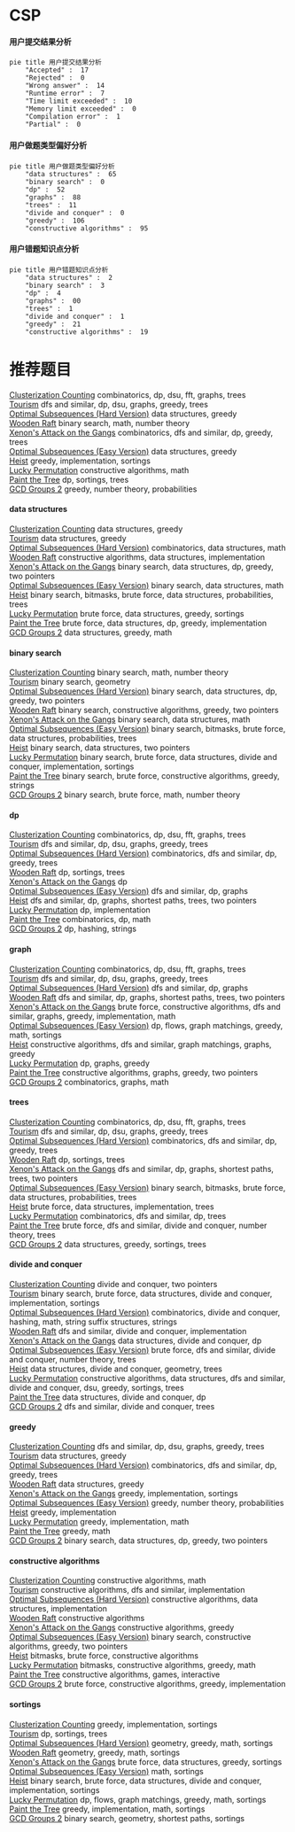 # CSP
<!-- tabs:start -->
#### **用户提交结果分析**

```mermaid
pie title 用户提交结果分析
    "Accepted" :  17
    "Rejected" :  0
    "Wrong answer" :  14
    "Runtime error" :  7
    "Time limit exceeded" :  10
    "Memory limit exceeded" :  0
    "Compilation error" :  1
    "Partial" :  0
```
#### **用户做题类型偏好分析**

```mermaid
pie title 用户做题类型偏好分析
    "data structures" :  65
    "binary search" :  0
    "dp" :  52
    "graphs" :  88
    "trees" :  11
    "divide and conquer" :  0
    "greedy" :  106
    "constructive algorithms" :  95
```
#### **用户错题知识点分析**

```mermaid
pie title 用户错题知识点分析
    "data structures" :  2
    "binary search" :  3
    "dp" :  4
    "graphs" :  00
    "trees" :  1
    "divide and conquer" :  1
    "greedy" :  21
    "constructive algorithms" :  19
```
<!-- tabs:end -->
# 推荐题目
[Clusterization Counting](http://codeforces.com/problemset/problem/1408/G)		combinatorics,
                        dp,
                        dsu,
                        fft,
                        graphs,
                        trees		  
[Tourism](http://codeforces.com/problemset/problem/1220/E)		dfs and similar,
                        dp,
                        dsu,
                        graphs,
                        greedy,
                        trees		  
[Optimal Subsequences (Hard Version)](http://codeforces.com/problemset/problem/1227/D2)		data structures,
                        greedy		  
[Wooden Raft](http://codeforces.com/problemset/problem/1223/G)		binary search,
                        math,
                        number theory		  
[Xenon's Attack on the Gangs](http://codeforces.com/problemset/problem/1292/C)		combinatorics,
                        dfs and similar,
                        dp,
                        greedy,
                        trees		  
[Optimal Subsequences (Easy Version)](http://codeforces.com/problemset/problem/1227/D1)		data structures,
                        greedy		  
[Heist](http://codeforces.com/problemset/problem/1041/A)		greedy,
                        implementation,
                        sortings		  
[Lucky Permutation](http://codeforces.com/problemset/problem/286/A)		constructive algorithms,
                        math		  
[Paint the Tree](http://codeforces.com/problemset/problem/1223/E)		dp,
                        sortings,
                        trees		  
[GCD Groups 2](http://codeforces.com/problemset/problem/1198/F)		greedy,
                        number theory,
                        probabilities		  
<!-- tabs:start -->
#### **data structures**
[Clusterization Counting](http://codeforces.com/problemset/problem/1227/D2)		data structures,
                        greedy		  
[Tourism](http://codeforces.com/problemset/problem/1227/D1)		data structures,
                        greedy		  
[Optimal Subsequences (Hard Version)](http://codeforces.com/problemset/problem/283/E)		combinatorics,
                        data structures,
                        math		  
[Wooden Raft](http://codeforces.com/problemset/problem/283/A)		constructive algorithms,
                        data structures,
                        implementation		  
[Xenon's Attack on the Gangs](http://codeforces.com/problemset/problem/1492/C)		binary search,
                        data structures,
                        dp,
                        greedy,
                        two pointers		  
[Optimal Subsequences (Easy Version)](http://codeforces.com/problemset/problem/1490/G)		binary search,
                        data structures,
                        math		  
[Heist](http://codeforces.com/problemset/problem/1479/D)		binary search,
                        bitmasks,
                        brute force,
                        data structures,
                        probabilities,
                        trees		  
[Lucky Permutation](http://codeforces.com/problemset/problem/1497/A)		brute force,
                        data structures,
                        greedy,
                        sortings		  
[Paint the Tree](http://codeforces.com/problemset/problem/1491/C)		brute force,
                        data structures,
                        dp,
                        greedy,
                        implementation		  
[GCD Groups 2](http://codeforces.com/problemset/problem/1492/B)		data structures,
                        greedy,
                        math		  
#### **binary search**
[Clusterization Counting](http://codeforces.com/problemset/problem/1223/G)		binary search,
                        math,
                        number theory		  
[Tourism](http://codeforces.com/problemset/problem/198/C)		binary search,
                        geometry		  
[Optimal Subsequences (Hard Version)](http://codeforces.com/problemset/problem/1492/C)		binary search,
                        data structures,
                        dp,
                        greedy,
                        two pointers		  
[Wooden Raft](http://codeforces.com/problemset/problem/1463/D)		binary search,
                        constructive algorithms,
                        greedy,
                        two pointers		  
[Xenon's Attack on the Gangs](http://codeforces.com/problemset/problem/1490/G)		binary search,
                        data structures,
                        math		  
[Optimal Subsequences (Easy Version)](http://codeforces.com/problemset/problem/1479/D)		binary search,
                        bitmasks,
                        brute force,
                        data structures,
                        probabilities,
                        trees		  
[Heist](http://codeforces.com/problemset/problem/1436/E)		binary search,
                        data structures,
                        two pointers		  
[Lucky Permutation](http://codeforces.com/problemset/problem/1461/D)		binary search,
                        brute force,
                        data structures,
                        divide and conquer,
                        implementation,
                        sortings		  
[Paint the Tree](http://codeforces.com/problemset/problem/1493/C)		binary search,
                        brute force,
                        constructive algorithms,
                        greedy,
                        strings		  
[GCD Groups 2](http://codeforces.com/problemset/problem/1487/D)		binary search,
                        brute force,
                        math,
                        number theory		  
#### **dp**
[Clusterization Counting](http://codeforces.com/problemset/problem/1408/G)		combinatorics,
                        dp,
                        dsu,
                        fft,
                        graphs,
                        trees		  
[Tourism](http://codeforces.com/problemset/problem/1220/E)		dfs and similar,
                        dp,
                        dsu,
                        graphs,
                        greedy,
                        trees		  
[Optimal Subsequences (Hard Version)](http://codeforces.com/problemset/problem/1292/C)		combinatorics,
                        dfs and similar,
                        dp,
                        greedy,
                        trees		  
[Wooden Raft](http://codeforces.com/problemset/problem/1223/E)		dp,
                        sortings,
                        trees		  
[Xenon's Attack on the Gangs](https://codeforces.com/contest/284/problem/E)		dp		  
[Optimal Subsequences (Easy Version)](http://codeforces.com/problemset/problem/283/B)		dfs and similar,
                        dp,
                        graphs		  
[Heist](http://codeforces.com/problemset/problem/14/D)		dfs and similar,
                        dp,
                        graphs,
                        shortest paths,
                        trees,
                        two pointers		  
[Lucky Permutation](http://codeforces.com/problemset/problem/1012/F)		dp,
                        implementation		  
[Paint the Tree](http://codeforces.com/problemset/problem/285/E)		combinatorics,
                        dp,
                        math		  
[GCD Groups 2](http://codeforces.com/problemset/problem/613/E)		dp,
                        hashing,
                        strings		  
#### **graph**
[Clusterization Counting](http://codeforces.com/problemset/problem/1408/G)		combinatorics,
                        dp,
                        dsu,
                        fft,
                        graphs,
                        trees		  
[Tourism](http://codeforces.com/problemset/problem/1220/E)		dfs and similar,
                        dp,
                        dsu,
                        graphs,
                        greedy,
                        trees		  
[Optimal Subsequences (Hard Version)](http://codeforces.com/problemset/problem/283/B)		dfs and similar,
                        dp,
                        graphs		  
[Wooden Raft](http://codeforces.com/problemset/problem/14/D)		dfs and similar,
                        dp,
                        graphs,
                        shortest paths,
                        trees,
                        two pointers		  
[Xenon's Attack on the Gangs](http://codeforces.com/problemset/problem/1487/C)		brute force,
                        constructive algorithms,
                        dfs and similar,
                        graphs,
                        greedy,
                        implementation,
                        math		  
[Optimal Subsequences (Easy Version)](http://codeforces.com/problemset/problem/1437/C)		dp,
                        flows,
                        graph matchings,
                        greedy,
                        math,
                        sortings		  
[Heist](http://codeforces.com/problemset/problem/1470/D)		constructive algorithms,
                        dfs and similar,
                        graph matchings,
                        graphs,
                        greedy		  
[Lucky Permutation](http://codeforces.com/problemset/problem/1476/C)		dp,
                        graphs,
                        greedy		  
[Paint the Tree](http://codeforces.com/problemset/problem/1304/D)		constructive algorithms,
                        graphs,
                        greedy,
                        two pointers		  
[GCD Groups 2](http://codeforces.com/problemset/problem/1475/C)		combinatorics,
                        graphs,
                        math		  
#### **trees**
[Clusterization Counting](http://codeforces.com/problemset/problem/1408/G)		combinatorics,
                        dp,
                        dsu,
                        fft,
                        graphs,
                        trees		  
[Tourism](http://codeforces.com/problemset/problem/1220/E)		dfs and similar,
                        dp,
                        dsu,
                        graphs,
                        greedy,
                        trees		  
[Optimal Subsequences (Hard Version)](http://codeforces.com/problemset/problem/1292/C)		combinatorics,
                        dfs and similar,
                        dp,
                        greedy,
                        trees		  
[Wooden Raft](http://codeforces.com/problemset/problem/1223/E)		dp,
                        sortings,
                        trees		  
[Xenon's Attack on the Gangs](http://codeforces.com/problemset/problem/14/D)		dfs and similar,
                        dp,
                        graphs,
                        shortest paths,
                        trees,
                        two pointers		  
[Optimal Subsequences (Easy Version)](http://codeforces.com/problemset/problem/1479/D)		binary search,
                        bitmasks,
                        brute force,
                        data structures,
                        probabilities,
                        trees		  
[Heist](http://codeforces.com/problemset/problem/1511/C)		brute force,
                        data structures,
                        implementation,
                        trees		  
[Lucky Permutation](http://codeforces.com/problemset/problem/1499/F)		combinatorics,
                        dfs and similar,
                        dp,
                        trees		  
[Paint the Tree](http://codeforces.com/problemset/problem/1491/E)		brute force,
                        dfs and similar,
                        divide and conquer,
                        number theory,
                        trees		  
[GCD Groups 2](http://codeforces.com/problemset/problem/1466/D)		data structures,
                        greedy,
                        sortings,
                        trees		  
#### **divide and conquer**
[Clusterization Counting](http://codeforces.com/problemset/problem/364/E)		divide and conquer,
                        two pointers		  
[Tourism](http://codeforces.com/problemset/problem/1461/D)		binary search,
                        brute force,
                        data structures,
                        divide and conquer,
                        implementation,
                        sortings		  
[Optimal Subsequences (Hard Version)](http://codeforces.com/problemset/problem/1466/G)		combinatorics,
                        divide and conquer,
                        hashing,
                        math,
                        string suffix structures,
                        strings		  
[Wooden Raft](http://codeforces.com/problemset/problem/1490/D)		dfs and similar,
                        divide and conquer,
                        implementation		  
[Xenon's Attack on the Gangs](https://codeforces.com/contest/1483/problem/C)		data structures,
                        divide and conquer,
                        dp		  
[Optimal Subsequences (Easy Version)](http://codeforces.com/problemset/problem/1491/E)		brute force,
                        dfs and similar,
                        divide and conquer,
                        number theory,
                        trees		  
[Heist](http://codeforces.com/problemset/problem/1303/G)		data structures,
                        divide and conquer,
                        geometry,
                        trees		  
[Lucky Permutation](http://codeforces.com/problemset/problem/1494/D)		constructive algorithms,
                        data structures,
                        dfs and similar,
                        divide and conquer,
                        dsu,
                        greedy,
                        sortings,
                        trees		  
[Paint the Tree](http://codeforces.com/problemset/problem/1482/E)		data structures,
                        divide and conquer,
                        dp		  
[GCD Groups 2](http://codeforces.com/problemset/problem/566/C)		dfs and similar,
                        divide and conquer,
                        trees		  
#### **greedy**
[Clusterization Counting](http://codeforces.com/problemset/problem/1220/E)		dfs and similar,
                        dp,
                        dsu,
                        graphs,
                        greedy,
                        trees		  
[Tourism](http://codeforces.com/problemset/problem/1227/D2)		data structures,
                        greedy		  
[Optimal Subsequences (Hard Version)](http://codeforces.com/problemset/problem/1292/C)		combinatorics,
                        dfs and similar,
                        dp,
                        greedy,
                        trees		  
[Wooden Raft](http://codeforces.com/problemset/problem/1227/D1)		data structures,
                        greedy		  
[Xenon's Attack on the Gangs](http://codeforces.com/problemset/problem/1041/A)		greedy,
                        implementation,
                        sortings		  
[Optimal Subsequences (Easy Version)](http://codeforces.com/problemset/problem/1198/F)		greedy,
                        number theory,
                        probabilities		  
[Heist](http://codeforces.com/problemset/problem/1139/B)		greedy,
                        implementation		  
[Lucky Permutation](http://codeforces.com/problemset/problem/1311/A)		greedy,
                        implementation,
                        math		  
[Paint the Tree](http://codeforces.com/problemset/problem/1367/B)		greedy,
                        math		  
[GCD Groups 2](http://codeforces.com/problemset/problem/1492/C)		binary search,
                        data structures,
                        dp,
                        greedy,
                        two pointers		  
#### **constructive algorithms**
[Clusterization Counting](http://codeforces.com/problemset/problem/286/A)		constructive algorithms,
                        math		  
[Tourism](http://codeforces.com/problemset/problem/316/F3)		constructive algorithms,
                        dfs and similar,
                        implementation		  
[Optimal Subsequences (Hard Version)](http://codeforces.com/problemset/problem/283/A)		constructive algorithms,
                        data structures,
                        implementation		  
[Wooden Raft](http://codeforces.com/problemset/problem/1227/G)		constructive algorithms		  
[Xenon's Attack on the Gangs](http://codeforces.com/problemset/problem/1493/A)		constructive algorithms,
                        greedy		  
[Optimal Subsequences (Easy Version)](http://codeforces.com/problemset/problem/1463/D)		binary search,
                        constructive algorithms,
                        greedy,
                        two pointers		  
[Heist](https://codeforces.com/contest/1456/problem/B)		bitmasks,
                        brute force,
                        constructive algorithms		  
[Lucky Permutation](http://codeforces.com/problemset/problem/1492/D)		bitmasks,
                        constructive algorithms,
                        greedy,
                        math		  
[Paint the Tree](https://codeforces.com/contest/1504/problem/D)		constructive algorithms,
                        games,
                        interactive		  
[GCD Groups 2](https://codeforces.com/contest/1483/problem/A)		brute force,
                        constructive algorithms,
                        greedy,
                        implementation		  
#### **sortings**
[Clusterization Counting](http://codeforces.com/problemset/problem/1041/A)		greedy,
                        implementation,
                        sortings		  
[Tourism](http://codeforces.com/problemset/problem/1223/E)		dp,
                        sortings,
                        trees		  
[Optimal Subsequences (Hard Version)](https://codeforces.com/contest/1496/problem/C)		geometry,
                        greedy,
                        math,
                        sortings		  
[Wooden Raft](http://codeforces.com/problemset/problem/1495/A)		geometry,
                        greedy,
                        math,
                        sortings		  
[Xenon's Attack on the Gangs](http://codeforces.com/problemset/problem/1497/A)		brute force,
                        data structures,
                        greedy,
                        sortings		  
[Optimal Subsequences (Easy Version)](http://codeforces.com/problemset/problem/1427/A)		math,
                        sortings		  
[Heist](http://codeforces.com/problemset/problem/1461/D)		binary search,
                        brute force,
                        data structures,
                        divide and conquer,
                        implementation,
                        sortings		  
[Lucky Permutation](http://codeforces.com/problemset/problem/1437/C)		dp,
                        flows,
                        graph matchings,
                        greedy,
                        math,
                        sortings		  
[Paint the Tree](http://codeforces.com/problemset/problem/1473/A)		greedy,
                        implementation,
                        math,
                        sortings		  
[GCD Groups 2](http://codeforces.com/problemset/problem/1486/B)		binary search,
                        geometry,
                        shortest paths,
                        sortings		  
<!-- tabs:end -->
